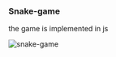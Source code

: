 ### Snake-game
the game is implemented in js 


![snake-game](https://user-images.githubusercontent.com/103319919/228275834-2fe8b762-4d95-4234-b14c-476ed1b5da3b.jpg)

